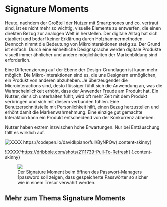 # Signature Moments


Heute, nachdem der Großteil der Nutzer mit Smartphones und co. vertraut sind, ist es nicht mehr so wichtig, visuelle Elemente zu entwerfen, die einen direkten Bezug zur analogen Welt in herstellen. Der digitale Alltag hat sich etabliert und bedarf keiner Erklärung durch Holzhammermethoden. Dennoch nimmt die Bedeutung von Mikrointeraktionen stetig zu. Der Grund ist einfach.
Durch eine einheitliche Designsprache werden digitale Produkte visuell immer ähnlicher und andere möglichkeiten der Markenbildung sind erforderlich.

Eine Differenzierung auf der Ebene der Design-Grundlagen ist kaum mehr möglich. Die Mikro-Interaktionen sind es, die uns Designern ermöglichen, ein Produkt von anderen abzuheben. 
Je überzeugender die Microinteractions sind, desto flüssiger fühlt sich die Anwendung an, was die Wahrscheinlichkeit erhöht, dass der Anwender Freude am Produkt hat. Ein Nutzer, der sich unterhalten fühlt, wird oft mehr Zeit mit dem Produkt verbringen und sich mit diesem verbunden fühlen. 
Eine Benutzerschnittstelle mit Personlichkeit hilft, einen Bezug herzustellen und erhöht damit die Markenwahrnehmung. Eine einzige gut gemachte Interaktion kann ein Produkt entscheidend von der Konkurrenz abheben.

Nutzer haben extrem inzwischen hohe Erwartungen. Nur bei Enttäuschung fällt es wirklich auf.




![XXXX https://codepen.io/davidkpiano/full/ByNPQw ](/images/signature-moments/weather-app.gif ""){.content-skinny} 

![XXXX^[https://dribbble.com/shots/2111739-Pull-To-Refresh] ](/images/signature-moments/pull-to-refresh-planet.gif ""){.content-skinny} 

<!-- <figure>
    <img v-lazy="images/signature-moments/pull-to-refresh-planet.gif" class="content-skinny">
    <figcaption>XXXX</figcaption>
</figure> -->

<figure class="content-skinny">
  <img src="/images/signature-moments/1password-open.gif">
  <figcaption>
    Der Signature Moment beim öffnen des Passwort-Managers 1password soll zeigen, dass gespeicherte Passwörter so sicher wie in einem Tresor verwahrt werden.
  </figcaption>
</figure>


## Mehr zum Thema Signature Moments
